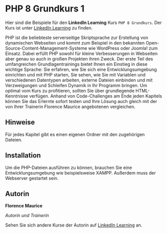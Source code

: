 # PHP 8 Grundkurs 1
Hier sind die Beispiele für den **LinkedIn Learning** Kurs `PHP 8 Grundkurs`. Der Kurs ist unter [LinkedIn Learning](https://www.linkedin.com/learning/php-grundkurs-1-sprachgrundlagen) zu finden.

PHP ist die beliebteste serverseitige Skriptsprache zur Erstellung von dynamischen Webseiten und kommt zum Beispiel in den bekannten Open-Source-Content-Management-Systeme wie WordPress oder Joomla! zum Einsatz. Dabei erfüllt PHP sowohl für kleine Verbesserungen in Webseiten aber genau so auch in großen Projekten ihren Zweck. Der erste Teil des umfangreichen Grundlagentrainings bietet Ihnen ein Einstieg in diese wichtige Sprache: Sie erfahren, wie Sie sich eine Entwicklungsumgebung einrichten und mit PHP starten, Sie sehen, wie Sie mit Variablen und verschiedenen Datentypen arbeiten, externe Dateien einbinden und mit Verzweigungen und Schleifen Dynamik in Ihr Programm bringen. Um optimal vom Kurs zu profitieren, sollten Sie über grundlegende HTML-Kenntnisse verfügen. Anhand von Code-Challenges am Ende jeden Kapitels können Sie das Erlernte sofort testen und Ihre Lösung auch gleich mit der von Ihrer Trainerin Florence Maurice angebotenen vergleichen.

## Hinweise
Für jedes Kapitel gibt es einen eigenen Ordner mit den zugehörigen Dateien.


## Installation
 Um die PHP-Dateien ausführen zu können, brauchen Sie eine Entwicklungsumgebung wie beispielsweise XAMPP. Außerdem muss der Webserver gestartet sein.
	
## Autorin
**Florence Maurice**

_Autorin und Trainerin_

Sehen Sie sich andere Kurse der Autorin auf [LinkedIn Learning](https://www.linkedin.com/learning/instructors/florence-maurice?u=104) an.
